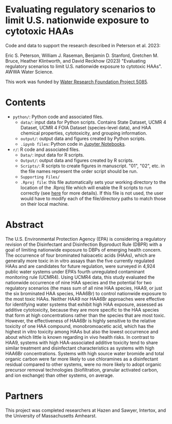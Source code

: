 # Evaluating regulatory scenarios to limit U.S. nationwide exposure to cytotoxic HAAs
Code and data to support the research described in Peterson et al. 2023:

Eric S. Peterson, William J. Raseman, Benjamin D. Stanford, Gretchen M. Bruce, Heather Klintworth, and David Reckhow (2023) "Evaluating regulatory scenarios to limit U.S. nationwide exposure to cytotoxic HAAs". AWWA Water Science.

This work was funded by [Water Research Foundation Project 5085](https://www.waterrf.org/research/projects/impact-haloacetic-acid-mcl-revision-dbp-exposure-and-health-risk-reduction).

# Contents
- ```python/```: Python code and associated files. 
  - ```data/```: input data for Python scripts. Contains State Dataset, UCMR 4 Dataset, UCMR 4 FOIA Dataset (species-level data), and HAA chemical properties, cytotoxicity, and grouping information.
  - ```output/```: output data and figures created by Python scripts.
  - ```.ipynb files```: Python code in [Jupyter Notebooks](https://jupyter-notebook.readthedocs.io/en/latest/). 
- ```r/```: R code and associated files.
  - ```Data/```: input data for R scripts.
  - ```Output/```: output data and figures created by R scripts. 
  - ```Scripts/```: R scripts to create figures in manuscript. "01", "02", etc. in the file names represent the order script should be run. 
  - ```Supporting Files/```
  - ```.Rproj file```: this file automatically sets your working directory to the location of the .Rproj file which will enable the R scripts to run correctly (see [here](https://bookdown.org/ndphillips/YaRrr/projects-in-rstudio.html) for more details). If this file is not used, the user would have to modify each of the file/directory paths to match those on their local machine.

# Abstract
The U.S. Environmental Protection Agency (EPA) is considering a regulatory revision of the Disinfectant and Disinfection Byproduct Rule (DBPR) with a goal of limiting nationwide exposure to DBPs of emerging health concern. The occurrence of four brominated haloacetic acids (HAAs), which are generally more toxic in in vitro assays than the five currently regulated HAAs and are candidates for future regulation, were surveyed in 4,924 public water systems under EPA’s fourth unregulated contaminant monitoring rule (UCMR4). Using UCMR4 data, this study evaluated the nationwide occurrence of nine HAA species and the potential for two regulatory scenarios (the mass sum of all nine HAA species, HAA9, or just the six brominated HAA species, HAA6Br) to control nationwide exposure to the most toxic HAAs. Neither HAA9 nor HAA6Br approaches were effective for identifying water systems that exhibit high HAA exposure, assessed as additive cytotoxicity, because they are more specific to the HAA species that form at high concentrations rather than the species that are most toxic. However, the effectiveness of HAA6Br is highly sensitive to the relative toxicity of one HAA compound, monobromoacetic acid, which has the highest in vitro toxicity among HAAs but also the lowest occurrence and about which little is known regarding in vivo health risks. In contrast to HAA9, systems with high HAA-associated additive toxicity tend to share similar treatment and disinfectant characteristics as systems with high HAA6Br concentrations. Systems with high source water bromide and total organic carbon were far more likely to use chloramines as a disinfectant residual compared to other systems, were no more likely to adopt organic precursor removal technologies (biofiltration, granular activated carbon, and ion exchange) than other systems, on average.

# Partners
This project was completed researchers at Hazen and Sawyer, Intertox, and the University of Massachusetts Amhearst.